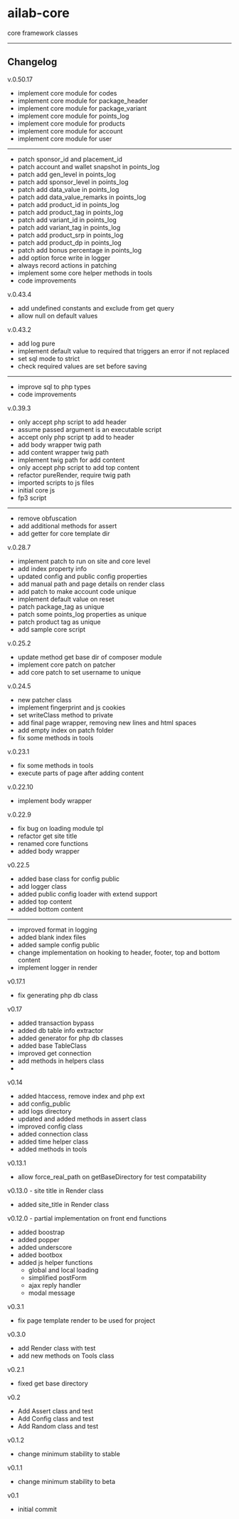 # ailab-core
core framework classes

---
## Changelog

v.0.50.17
  - implement core module for codes
  - implement core module for package_header
  - implement core module for package_variant
  - implement core module for points_log
  - implement core module for products
  - implement core module for account
  - implement core module for user
  ---
  - patch sponsor_id and placement_id
  - patch account and wallet snapshot in points_log
  - patch add gen_level in points_log
  - patch add sponsor_level in points_log
  - patch add data_value in points_log
  - patch add data_value_remarks in points_log
  - patch add product_id in points_log
  - patch add product_tag in points_log
  - patch add variant_id in points_log
  - patch add variant_tag in points_log
  - patch add product_srp in points_log
  - patch add product_dp in points_log
  - patch add bonus percentage in points_log
  - add option force write in logger
  - always record actions in patching
  - implement some core helper methods in tools
  - code improvements
  

v.0.43.4
  - add undefined constants and exclude from get query
  - allow null on default values

v.0.43.2
  - add log pure
  - implement default value to required that triggers an error if not replaced
  - set sql mode to strict
  - check required values are set before saving
---
  - improve sql to php types
  - code improvements

v.0.39.3
  - only accept php script to add header
  - assume passed argument is an executable script
  - accept only php script tp add to header
  - add body wrapper twig path
  - add content wrapper twig path
  - implement twig path for add content
  - only accept php script to add top content
  - refactor pureRender, require twig path
  - imported scripts to js files
  - initial core js
  - fp3 script
  --- 
  - remove obfuscation
  - add additional methods for assert
  - add getter for core template dir

v.0.28.7
  - implement patch to run on site and core level
  - add index property info
  - updated config and public config properties
  - add manual path and page details on render class
  - add patch to make account code unique
  - implement default value on reset
  - patch package_tag as unique
  - patch some points_log properties as unique
  - patch product tag as unique
  - add sample core script

v.0.25.2
  - update method get base dir of composer module
  - implement core patch on patcher
  - add core patch to set username to unique

v.0.24.5
  - new patcher class
  - implement fingerprint and js cookies
  - set writeClass method to private
  - add final page wrapper, removing new lines and html spaces
  - add empty index on patch folder
  - fix some methods in tools

v.0.23.1
  - fix some methods in tools
  - execute parts of page after adding content

v.0.22.10
  - implement body wrapper

v.0.22.9
  - fix bug on loading module tpl
  - refactor get site title
  - renamed core functions
  - added body wrapper

v0.22.5
  - added base class for config public
  - add logger class
  - added public config loader with extend support
  - added top content
  - added bottom content
  - ---
  - improved format in logging
  - added blank index files
  - added sample config public
  - change implementation on hooking to header, footer, top and bottom content
  - implement logger in render

v0.17.1
  - fix generating php db class

v0.17
  - added transaction bypass
  - added db table info extractor
  - added generator for php db classes
  - added base TableClass
  - improved get connection
  - add methods in helpers class
  - 

v0.14
  - added htaccess, remove index and php ext
  - add config_public
  - add logs directory
  - updated and added methods in assert class
  - improved config class
  - added connection class
  - added time helper class
  - added methods in tools

v0.13.1
  - allow force_real_path on getBaseDirectory for test compatability

v0.13.0 - site title in Render class
- added site_title in Render class

v0.12.0 - partial implementation on front end functions
- added boostrap
- added popper
- added underscore
- added bootbox
- added js helper functions
  - global and local loading
  - simplified postForm
  - ajax reply handler
  - modal message

v0.3.1
- fix page template render to be used for project

v0.3.0
- add Render class with test
- add new methods on Tools class

v0.2.1
- fixed get base directory

v0.2
- Add Assert class and test
- Add Config class and test
- Add Random class and test

v0.1.2
- change minimum stability to stable

v0.1.1
- change minimum stability to beta

v0.1
- initial commit